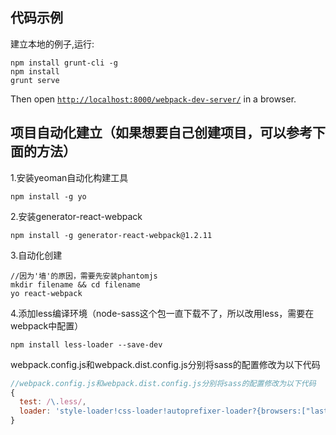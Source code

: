 ## 代码示例

建立本地的例子,运行:
```
npm install grunt-cli -g
npm install
grunt serve
```

Then open [`http://localhost:8000/webpack-dev-server/`](http://localhost:8000/webpack-dev-server/) in a browser.



## 项目自动化建立（如果想要自己创建项目，可以参考下面的方法）
1.安装yeoman自动化构建工具
```
npm install -g yo
```
2.安装generator-react-webpack
```
npm install -g generator-react-webpack@1.2.11
```

3.自动化创建
```
//因为'墙'的原因，需要先安装phantomjs
mkdir filename && cd filename
yo react-webpack 
```
4.添加less编译环境（node-sass这个包一直下载不了，所以改用less，需要在webpack中配置）
```
npm install less-loader --save-dev
```
webpack.config.js和webpack.dist.config.js分别将sass的配置修改为以下代码
```jsx harmony
//webpack.config.js和webpack.dist.config.js分别将sass的配置修改为以下代码
{
  test: /\.less/,
  loader: 'style-loader!css-loader!autoprefixer-loader?{browsers:["last 2 version", "firefox 15"]}!less-loader?outputStyle=expanded'
}
```
